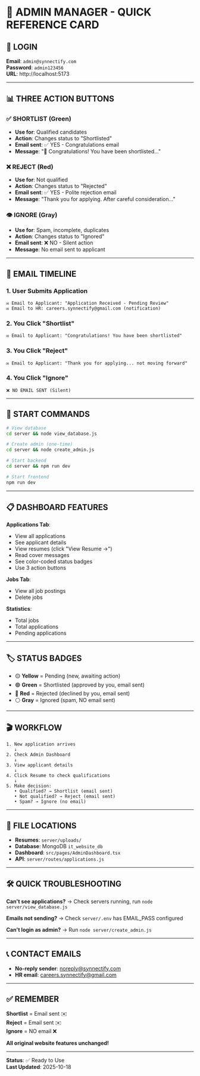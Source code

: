 # 🎯 ADMIN MANAGER - QUICK REFERENCE CARD

## 🔐 LOGIN

**Email**: `admin@synnectify.com`  
**Password**: `admin123456`  
**URL**: http://localhost:5173

---

## 📊 THREE ACTION BUTTONS

### ✅ SHORTLIST (Green)
- **Use for**: Qualified candidates
- **Action**: Changes status to "Shortlisted"
- **Email sent**: ✅ YES - Congratulations email
- **Message**: "🎉 Congratulations! You have been shortlisted..."

### ❌ REJECT (Red)
- **Use for**: Not qualified
- **Action**: Changes status to "Rejected"
- **Email sent**: ✅ YES - Polite rejection email
- **Message**: "Thank you for applying. After careful consideration..."

### 👁️ IGNORE (Gray)
- **Use for**: Spam, incomplete, duplicates
- **Action**: Changes status to "Ignored"
- **Email sent**: ❌ NO - Silent action
- **Message**: No email sent to applicant

---

## 📧 EMAIL TIMELINE

### 1. User Submits Application
```
✉️ Email to Applicant: "Application Received - Pending Review"
✉️ Email to HR: careers.synnectify@gmail.com (notification)
```

### 2. You Click "Shortlist"
```
✉️ Email to Applicant: "Congratulations! You have been shortlisted"
```

### 3. You Click "Reject"
```
✉️ Email to Applicant: "Thank you for applying... not moving forward"
```

### 4. You Click "Ignore"
```
❌ NO EMAIL SENT (Silent)
```

---

## 🚀 START COMMANDS

```bash
# View database
cd server && node view_database.js

# Create admin (one-time)
cd server && node create_admin.js

# Start backend
cd server && npm run dev

# Start frontend
npm run dev
```

---

## 📋 DASHBOARD FEATURES

**Applications Tab**:
- View all applications
- See applicant details
- View resumes (click "View Resume →")
- Read cover messages
- See color-coded status badges
- Use 3 action buttons

**Jobs Tab**:
- View all job postings
- Delete jobs

**Statistics**:
- Total jobs
- Total applications
- Pending applications

---

## 🏷️ STATUS BADGES

- 🟡 **Yellow** = Pending (new, awaiting action)
- 🟢 **Green** = Shortlisted (approved by you, email sent)
- 🔴 **Red** = Rejected (declined by you, email sent)
- ⚪ **Gray** = Ignored (spam, NO email sent)

---

## 🎬 WORKFLOW

```
1. New application arrives
   ↓
2. Check Admin Dashboard
   ↓
3. View applicant details
   ↓
4. Click Resume to check qualifications
   ↓
5. Make decision:
   • Qualified? → Shortlist (email sent)
   • Not qualified? → Reject (email sent)
   • Spam? → Ignore (no email)
```

---

## 📁 FILE LOCATIONS

- **Resumes**: `server/uploads/`
- **Database**: MongoDB `it_website_db`
- **Dashboard**: `src/pages/AdminDashboard.tsx`
- **API**: `server/routes/applications.js`

---

## 🛠️ QUICK TROUBLESHOOTING

**Can't see applications?**
→ Check servers running, run `node server/view_database.js`

**Emails not sending?**
→ Check `server/.env` has EMAIL_PASS configured

**Can't login as admin?**
→ Run `node server/create_admin.js`

---

## 📞 CONTACT EMAILS

- **No-reply sender**: noreply@synnectify.com
- **HR email**: careers.synnectify@gmail.com

---

## ✅ REMEMBER

**Shortlist** = Email sent ✉️  
**Reject** = Email sent ✉️  
**Ignore** = NO email ❌  

**All original website features unchanged!**

---

**Status**: ✅ Ready to Use  
**Last Updated**: 2025-10-18
